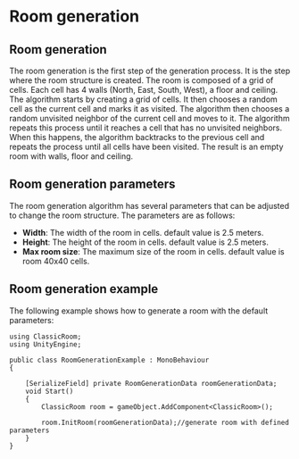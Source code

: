 # Room generation

## Room generation
The room generation is the first step of the generation process. It is the step where the room structure is created. The room is composed of a grid of cells. Each cell has 4 walls (North, East, South, West), a floor and ceiling. The algorithm starts by creating a grid of cells. It then chooses a random cell as the current cell and marks it as visited. The algorithm then chooses a random unvisited neighbor of the current cell and moves to it. The algorithm repeats this process until it reaches a cell that has no unvisited neighbors. When this happens, the algorithm backtracks to the previous cell and repeats the process until all cells have been visited. The result is an empty room with walls, floor and ceiling.

## Room generation parameters
The room generation algorithm has several parameters that can be adjusted to change the room structure. The parameters are as follows:

- **Width**: The width of the room in cells. default value is 2.5 meters.
- **Height**: The height of the room in cells. default value is 2.5 meters.
- **Max room size**: The maximum size of the room in cells. default value is room 40x40 cells.

## Room generation example
The following example shows how to generate a room with the default parameters:

```Csharp
using ClassicRoom;
using UnityEngine;

public class RoomGenerationExample : MonoBehaviour
{
   
    [SerializeField] private RoomGenerationData roomGenerationData;
    void Start()
    {
        ClassicRoom room = gameObject.AddComponent<ClassicRoom>();

        room.InitRoom(roomGenerationData);//generate room with defined parameters
    }
}
```


